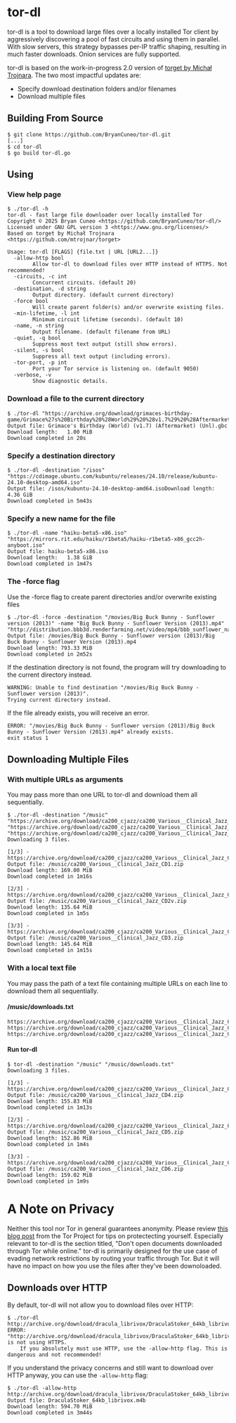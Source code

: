 # tor-dl

tor-dl is a tool to download large files over a locally installed Tor client
by aggressively discovering a pool of fast circuits and using them in
parallel. With slow servers, this strategy bypasses per-IP traffic shaping,
resulting in much faster downloads. Onion services are fully supported.

tor-dl is based on the work-in-progress 2.0 version of
[torget by Michał Trojnara](https://github.com/mtrojnar/torget). The two most
impactful updates are:

- Specify download destination folders and/or filenames
- Download multiple files

## Building From Source

    $ git clone https://github.com/BryanCuneo/tor-dl.git
    [...]
    $ cd tor-dl
    $ go build tor-dl.go

## Using

### View help page
    $ ./tor-dl -h
    tor-dl - fast large file downloader over locally installed Tor
    Copyright © 2025 Bryan Cuneo <https://github.com/BryanCuneo/tor-dl/>
    Licensed under GNU GPL version 3 <https://www.gnu.org/licenses/>
    Based on torget by Michał Trojnara <https://github.com/mtrojnar/torget>

    Usage: tor-dl [FLAGS] {file.txt | URL [URL2...]}
      -allow-http bool
            Allow tor-dl to download files over HTTP instead of HTTPS. Not recommended!
      -circuits, -c int
            Concurrent circuits. (default 20)
      -destination, -d string
            Output directory. (default current directory)
      -force bool
            Will create parent folder(s) and/or overwrite existing files.
      -min-lifetime, -l int
            Minimum circuit lifetime (seconds). (default 10)
      -name, -n string
            Output filename. (default filename from URL)
      -quiet, -q bool
            Suppress most text output (still show errors).
      -silent, -s bool
            Suppress all text output (including errors).
      -tor-port, -p int
            Port your Tor service is listening on. (default 9050)
      -verbose, -v
            Show diagnostic details.

### Download a file to the current directory
    $ ./tor-dl "https://archive.org/download/grimaces-birthday-game/Grimace%27s%20Birthday%20%28World%29%20%28v1.7%29%20%28Aftermarket%29%20%28Unl%29.gbc"
    Output file: Grimace's Birthday (World) (v1.7) (Aftermarket) (Unl).gbc
    Download length:   1.00 MiB
    Download completed in 20s

### Specify a destination directory
    $ ./tor-dl -destination "/isos" "https://cdimage.ubuntu.com/kubuntu/releases/24.10/release/kubuntu-24.10-desktop-amd64.iso"
    Output file: /isos/kubuntu-24.10-desktop-amd64.isoDownload length:   4.36 GiB
    Download completed in 5m43s

### Specify a new name for the file
    $ ./tor-dl -name "haiku-beta5-x86.iso" "https://mirrors.rit.edu/haiku/r1beta5/haiku-r1beta5-x86_gcc2h-anyboot.iso"
    Output file: haiku-beta5-x86.iso
    Download length:   1.38 GiB
    Download completed in 1m47s

### The -force flag
Use the -force flag to create parent directories and/or overwrite existing files

    $ ./tor-dl -force -destination "/movies/Big Buck Bunny - Sunflower version (2013)" -name "Big Buck Bunny - Sunflower Version (2013).mp4" "http://distribution.bbb3d.renderfarming.net/video/mp4/bbb_sunflower_native_60fps_normal.mp4"
    Output file: /movies/Big Buck Bunny - Sunflower version (2013)/Big Buck Bunny - Sunflower Version (2013).mp4
    Download length: 793.33 MiB
    Download completed in 2m52s

If the destination directory is not found, the program will try downloading to the current directory instead.

    WARNING: Unable to find destination "/movies/Big Buck Bunny - Sunflower version (2013)".
    Trying current directory instead.

If the file already exists, you will receive an error.

    ERROR: "/movies/Big Buck Bunny - Sunflower version (2013)/Big Buck Bunny - Sunflower Version (2013).mp4" already exists.
    exit status 1

## Downloading Multiple Files

### With multiple URLs as arguments
You may pass more than one URL to tor-dl and download them all sequentially.

    $ ./tor-dl -destination "/music" "https://archive.org/download/ca200_cjazz/ca200_Various__Clinical_Jazz_CD1.zip" "https://archive.org/download/ca200_cjazz/ca200_Various__Clinical_Jazz_CD2v.zip" "https://archive.org/download/ca200_cjazz/ca200_Various__Clinical_Jazz_CD3.zip"
    Downloading 3 files.

    [1/3] - https://archive.org/download/ca200_cjazz/ca200_Various__Clinical_Jazz_CD1.zip
    Output file: /music/ca200_Various__Clinical_Jazz_CD1.zip
    Download length: 169.00 MiB
    Download completed in 1m16s
    
    [2/3] - https://archive.org/download/ca200_cjazz/ca200_Various__Clinical_Jazz_CD2v.zip
    Output file: /music/ca200_Various__Clinical_Jazz_CD2v.zip
    Download length: 135.64 MiB
    Download completed in 1m5s
    
    [3/3] - https://archive.org/download/ca200_cjazz/ca200_Various__Clinical_Jazz_CD3.zip
    Output file: /music/ca200_Various__Clinical_Jazz_CD3.zip
    Download length: 145.64 MiB
    Download completed in 1m15s

### With a local text file
You may pass the path of a text file containing multiple URLs on each line to download them all sequentially.

#### /music/downloads.txt
    
    https://archive.org/download/ca200_cjazz/ca200_Various__Clinical_Jazz_CD4.zip
    https://archive.org/download/ca200_cjazz/ca200_Various__Clinical_Jazz_CD5.zip
    https://archive.org/download/ca200_cjazz/ca200_Various__Clinical_Jazz_CD6.zip

#### Run tor-dl

    $ tor-dl -destination "/music" "/music/downloads.txt"
    Downloading 3 files.

    [1/3] - https://archive.org/download/ca200_cjazz/ca200_Various__Clinical_Jazz_CD4.zip
    Output file: /music/ca200_Various__Clinical_Jazz_CD4.zip
    Download length: 155.83 MiB
    Download completed in 1m13s
    
    [2/3] - https://archive.org/download/ca200_cjazz/ca200_Various__Clinical_Jazz_CD5.zip
    Output file: /music/ca200_Various__Clinical_Jazz_CD5.zip
    Download length: 152.86 MiB
    Download completed in 1m4s
    
    [3/3] - https://archive.org/download/ca200_cjazz/ca200_Various__Clinical_Jazz_CD6.zip
    Output file: /music/ca200_Various__Clinical_Jazz_CD6.zip
    Download length: 159.02 MiB
    Download completed in 1m9s

# A Note on Privacy
Neither this tool nor Tor in general guarantees anonymity. Please review
[this blog post](https://support.torproject.org/faq/staying-anonymous/) from
the Tor Project for tips on protectecting yourself. Especially relevant to
tor-dl is the section titled, "Don't open documents downloaded through Tor
while online." tor-dl is primarily designed for the use case of evading
network restrictions by routing your traffic through Tor. But it will have no
impact on how you use the files after they've been downoloaded.

## Downloads over HTTP
By default, tor-dl will not allow you to download files over HTTP:

    $ ./tor-dl http://archive.org/download/dracula_librivox/DraculaStoker_64kb_librivox.m4b
    ERROR: "http://archive.org/download/dracula_librivox/DraculaStoker_64kb_librivox.m4b" is not using HTTPS.
        If you absolutely must use HTTP, use the -allow-http flag. This is dangerous and not recommended!

If you understand the privacy concerns and still want to download over HTTP
anyway, you can use the `-allow-http` flag:

    $ ./tor-dl -allow-http http://archive.org/download/dracula_librivox/DraculaStoker_64kb_librivox.m4b
    Output file: DraculaStoker_64kb_librivox.m4b
    Download length: 594.70 MiB
    Download completed in 3m44s